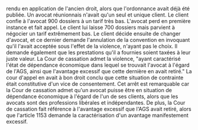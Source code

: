 rendu en application de l'ancien droit, alors que l'ordonnance avait déjà été publiée. Un avocat réunionnais n'avait qu'un seul et unique client. Le client confie à l'avocat 900 dossiers à un tarif très bas. L'avocat perd en première instance et fait appel. Le client lui laisse 700 dossiers mais parvient à négocier un tarif extrêmement bas. Le client décide ensuite de changer d'avocat, et ce dernier demande l'annulation de la convention en invoquant qu'il l'avait acceptée sous l'effet de la violence, n'ayant pas le choix. Il demande également que les prestations qu'il a fournies soient taxées à leur juste valeur. La Cour de cassation admet la violence, "ayant caractérisé l'état de dépendance économique dans lequel se trouvait l'avocat à l'égard de l'AGS, ainsi que l'avantage excessif que cette dernière en avait retiré." La cour d'appel en avait à bon droit conclu que cette situation de contrainte était constitutive d'un vice de consentement. Cet arrêt est remarquable car la Cour de cassation admet qu'un avocat puisse être en situation de dépendance économique à l'égard de l'un de ses clients, alors que les avocats sont des professions libérales et indépendantes. De plus, la Cour de cassation fait référence à l'avantage excessif que l'AGS avait retiré, alors que l'article 1153 demande la caractérisation d'un avantage manifestement excessif.
